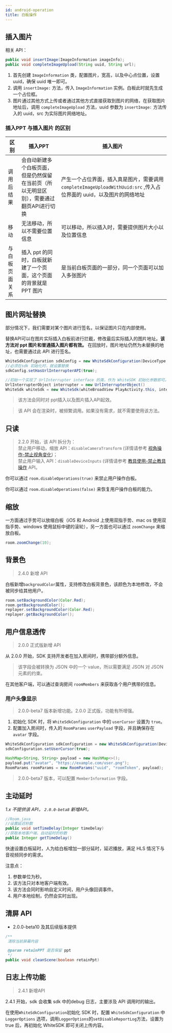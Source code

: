 ```yaml
---
id: android-operation
title: 白板操作
---
```


## 插入图片

相关 API：

```Java
public void insertImage(ImageInformation imageInfo);
public void completeImageUpload(String uuid, String url);
```

1. 首先创建 `ImageInformation` 类，配置图片，宽高，以及中心点位置，设置 uuid，确保 uuid 唯一即可。
1. 调用 `insertImage:` 方法，传入 `ImageInformation` 实例。白板此时就先生成一个占位框。
1. 图片通过其他方式上传或者通过其他方式直接获取到图片的网络，在获取图片地址后，调用
`completeImageUpload` 方法，uuid 参数为 `insertImage:` 方法传入的 uuid，src 为实际图片网络地址。

### 插入PPT 与插入图片 的区别

区别| 插入PPT | 插入图片
---------|----------|---------
 调用后结果 | 会自动新建多个白板页面，但是仍然保留在当前页（所以无明显区别），需要通过翻页API进行切换 | 产生一个占位界面，插入真是图片，需要调用 `completeImageUploadWithUuid:src` ,传入占位界面的 uuid，以及图片的网络地址 |
 移动 | 无法移动，所以不需要位置信息 | 可以移动，所以插入时，需要提供图片大小以及位置信息
 与白板页面关系 | 插入 ppt 的同时，白板就新建了一个页面，这个页面的背景就是 PPT 图片 | 是当前白板页面的一部分，同一个页面可以加入多张图片

## 图片网址替换

部分情况下，我们需要对某个图片进行签名，以保证图片只在内部使用。

替换API可以在图片实际插入白板前进行拦截，修改最后实际插入的图片地址。**该方法对 ppt 图片和普通插入图片都有效。**
在回放时，图片地址仍然为未替换的地址，也需要通过此 API 进行签名。

```Java
WhiteSdkConfiguration sdkConfig = new WhiteSdkConfiguration(DeviceType.touch, 10, 0.1);
//必须在sdk 初始化时，就设置替换
sdkConfig.setHasUrlInterrupterAPI(true);

//初始一个实现了 UrlInterrupter interface 的类，作为 WhiteSDK 初始化参数即可。
UrlInterrupterObject interrupter = new UrlInterrupterObject()
WhiteSdk whiteSdk = new WhiteSdk(whiteBroadView PlayActivity.this, interrupter);
```

>该方法会同时对 ppt插入以及图片插入API起效。

>该 API 会在渲染时，被频繁调用。如果没有需求，就不需要使用该方法。  

## 只读

>2.2.0 开始，该 API 拆分为：  
禁止用户移动，缩放 API：`disableCameraTransform` (详情请参考 [视角操作-禁止视角变化](./view.md#disableCameraTransform))；  
禁止用户输入 API：`disableDeviceInputs` (详情请参考 [教具使用-禁止教具操作](./tools.md#disableDeviceInputs) API。

你可以通过 `room.disableOperations(true)` 来禁止用户操作白板。

你可以通过 `room.disableOperations(false)` 来恢复用户操作白板的能力。

## 缩放

一方面通过手势可以放缩白板（iOS 和 Android 上使用双指手势、mac os 使用双指手势、windows 使用鼠标中键的滚轮），另一方面也可以通过 `zoomChange` 来缩放白板。

```java
room.zoomChange(10);
```

## 背景色

>2.4.0 新增 API

白板新增`backgroudColor`属性，支持修改白板背景色，该颜色为本地修改，不会被同步给其他用户。

```java
room.setBackgroundColor(Color.Red);
room.getBackgroundColor();
replayer.setBackgroundColor(Color.Red);
replayer.getBackgroundColor();
```

## 用户信息透传

>2.0.0 正式版新增 API

从 2.0.0 开始，SDK 支持开发者在加入房间时，携带部分额外信息。  
>该字段会被转换为 JSON 中的一个 value，所以需要满足 JSON 对 JSON 元素的约束。

在其他客户端，可以通过查询房间 `roomMembers` 来获取各个用户携带的信息。

### 用户头像显示

>2.0.0-beta7 版本新增功能。2.0.0 正式版，功能有所增强。

1. 初始化 SDK 时，将 `WhiteSdkConfiguration` 中的 `userCursor` 设置为 `true`。
1. 配置加入房间时，传入的 `RoomParams` `userPayload` 字段，并且确保存在 `avatar` 字段。

```Java
WhiteSdkConfiguration sdkConfiguration = new WhiteSdkConfiguration(DeviceType.touch, 10, 0.1, true);
sdkConfiguration.setUserCursor(true);
```

```Java
HashMap<String, String> payload = new HashMap<>();
payload.put("avatar", "https://example.com/user.png");
RoomParams roomParams = new RoomParams("uuid", "roomToken", payload);
```

>2.0.0-beta7 版本，可以配置 `MemberInformation` 字段。

## 主动延时

*1.x 不提供该 API， `2.0.0-beta8` 新增API。*

```Java
//Room.java
//设置延迟秒数
public void setTimeDelay(Integer timeDelay)
//获取本地客户端，自动延时的秒数
public Integer getTimeDelay()
```

快速设置白板延时，人为给白板增加一部分延时，延迟播放，满足 HLS 情况下与音视频同步的需求。

注意点：

1. 参数单位为秒。
1. 该方法只对本地客户端有效。
1. 该方法会同时影响自定义时间，用户头像回调事件。
1. 用户本地绘制，仍然会实时出现。


## 清屏 API

* 2.0.0-beta10 及其后续版本提供

```Java
/**
 清除当前屏幕内容

 @param retainPPT 是否保留 ppt
 */
public void cleanScene(boolean retainPpt)
```

## 日志上传功能

>2.4.1 新增API

2.4.1 开始，sdk 会收集 sdk 中的debug 日志，主要涉及 API 调用时的输出。

在使用`WhiteSdkConfiguration`初始化 SDK 时，配置 `WhiteSdkConfiguration` 中 `LoggerOptions` 选项，调用`LoggerOptions`的`setDisableReportLog`方法，设置为 true 后，再初始化 WhiteSDK 即可关闭上传内容。
